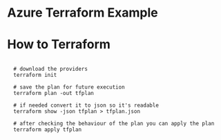 # Azure Terraform Example

# How to Terraform

```shell

  # download the providers
  terraform init

  # save the plan for future execution
  terraform plan -out tfplan

  # if needed convert it to json so it's readable
  terraform show -json tfplan > tfplan.json

  # after checking the behaviour of the plan you can apply the plan
  terraform apply tfplan


```
